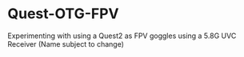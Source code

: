 # Quest-OTG-FPV
Experimenting with using a Quest2 as FPV goggles using a 5.8G UVC Receiver  (Name subject to change)
